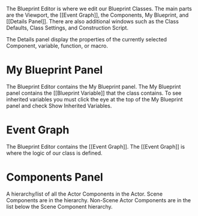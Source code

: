 The Blueprint Editor is where we edit our Blueprint Classes.
The main parts are the Viewport, the [[Event Graph]], the Components, My Blueprint, and [[Details Panel]].
There are also additional windows such as the Class Defaults, Class Settings, and Construction Script.

The Details panel display the properties of the currently selected Component, variable, function, or macro.

# My Blueprint Panel
The Blueprint Editor contains the My Blueprint panel.
The My Blueprint panel contains the [[Blueprint Variable]] that the class contains.
To see inherited variables you must click the eye at the top of the My Blueprint panel and check Show Inherited Variables.

# Event Graph
The Blueprint Editor contains the [[Event Graph]].
The [[Event Graph]] is where the logic of our class is defined.

# Components Panel
A hierarchy/list of all the Actor Components in the Actor.
Scene Components are in the hierarchy.
Non-Scene Actor Components are in the list below the Scene Component hierarchy.
